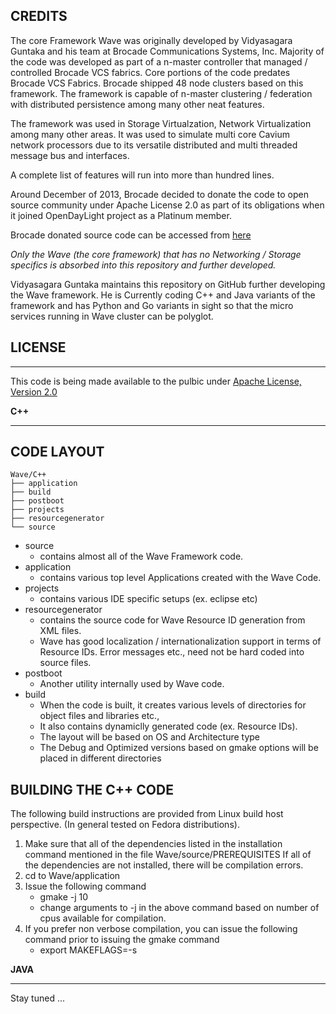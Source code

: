 CREDITS
-------

The core Framework Wave was originally developed by Vidyasagara Guntaka and his
team at Brocade Communications Systems, Inc.  Majority of the code was developed as part of a 
n-master controller that managed / controlled Brocade VCS fabrics.  Core portions of the code predates Brocade VCS Fabrics.  Brocade  shipped 48 node clusters based on this framework.  The framework is capable of
n-master clustering / federation with distributed persistence among many other neat
features.

The framework was used in Storage Virtualzation, Network Virtualization among
many other areas.  It was used to simulate multi core Cavium network processors
due to its versatile distributed and multi threaded message bus and interfaces.

A complete list of features will run into more than hundred lines.

Around December of 2013, Brocade decided to donate the code to open source
community under Apache License 2.0 as part of its obligations when it joined
OpenDayLight project as a Platinum member.

Brocade donated source code can be accessed from [here](https://github.com/brocadeodl/ODL-Proxy/tree/genesis)

*Only the Wave (the core framework) that has no Networking / Storage specifics is absorbed into this repository and further developed.*

Vidyasagara Guntaka maintains this repository on GitHub further
developing the Wave framework.  He is Currently coding C++ and Java variants of the framework and has Python and Go
variants in sight so that the micro services running in Wave cluster can be
polyglot.

LICENSE
-------
_______

This code is being made available to the pulbic under [Apache License, Version 2.0](https://www.apache.org/licenses/LICENSE-2.0)

**C++**
_______

CODE LAYOUT
-----------
```
Wave/C++
├── application
├── build
├── postboot
├── projects
├── resourcegenerator
└── source
```
* source
    * contains almost all of the Wave Framework code.
* application 
    * contains various top level Applications created with the Wave Code.
* projects
    * contains various IDE specific setups (ex. eclipse etc)
* resourcegenerator
    * contains the source code for Wave Resource ID generation from XML files.
    * Wave has good localization / internationalization support in terms
      of Resource IDs.  Error messages etc., need not be hard coded into
      source files.
* postboot
    * Another utility internally used by Wave code.
* build
    * When the code is built, it creates various levels of directories
      for object files and libraries etc.,
    * It also contains dynamiclly generated code (ex. Resource IDs).
    * The layout will be based on OS and Architecture type
    * The Debug and Optimized versions based on gmake options will be
      placed in different directories

BUILDING THE C++ CODE
---------------------

The following build instructions are provided from Linux build host perspective.
(In general tested on Fedora distributions).

1.  Make sure that all of the dependencies listed in the installation command
    mentioned in the file Wave/source/PREREQUISITES
    If all of the dependencies are not installed, there will be compilation
     errors.
2.  cd to Wave/application
3.  Issue the following command
    * gmake -j 10
    * change arguments to -j in the above command based on number of cpus
      available for compilation.
4.  If you prefer non verbose compilation, you can issue the following command
    prior to issuing the gmake command
    * export MAKEFLAGS=-s
    
**JAVA**
________

Stay tuned ...
